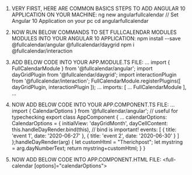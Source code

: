 1. VERY FIRST, HERE ARE COMMON BASICS STEPS TO ADD ANGULAR 10 APPLICATION ON YOUR MACHINE:
ng new angularfullcalendar // Set Angular 10 Application on your pc
cd angularfullcalendar

2. NOW RUN BELOW COMMANDS TO SET FULLCALENDAR MODULES MODULES INTO YOUR ANGULAR 10 APPLICATION:
npm install --save @fullcalendar/angular @fullcalendar/daygrid
npm i @fullcalendar/interaction

3. ADD BELOW CODE INTO YOUR APP.MODULE.TS FILE:
...
import { FullCalendarModule } from '@fullcalendar/angular'; 
import dayGridPlugin from '@fullcalendar/daygrid'; 
import interactionPlugin from '@fullcalendar/interaction'; 
FullCalendarModule.registerPlugins([ 
  dayGridPlugin,
  interactionPlugin
]);
...
  imports: [
    ...
  FullCalendarModule 
  ],
 ...

 4. NOW ADD BELOW CODE INTO YOUR APP.COMPONENT.TS FILE:
 ...
import { CalendarOptions } from '@fullcalendar/angular'; // useful for typechecking
export class AppComponent {
  ...
  calendarOptions: CalendarOptions = {
    initialView: 'dayGridMonth',
    dayCellContent: this.handleDayRender.bind(this), // bind is important!
    events: [
      { title: 'event 1', date: '2020-06-27' },
      { title: 'event 2', date: '2020-06-30' }
    ]
  };handleDayRender(arg)
  {
     let customHtml = "Therichpost";
     let mystring = arg.dayNumberText;
     return mystring+customHtml;
  }
}

5. NOW ADD BELOW CODE INTO APP.COMPONENT.HTML FILE:
<full-calendar [options]="calendarOptions"></full-calendar>
